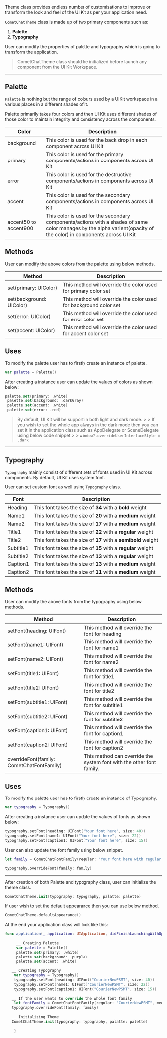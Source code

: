 Theme class provides endless number of customisations to improve or transform the look and feel of the UI Kit as per your application need. 

`CometChatTheme`  class is made up of two primary components such as: 

1. **Palette**
2. **Typography**

User can modify the properties of palette and typography which is going to transform the application.

> CometChatTheme class  should be initialized before launch any component from the UI Kit Workspace.

---

## Palette

`Palette` is nothing but the range of colours used by a UIKit workspace in a various places in a different shades of it.

Palette primarily takes four colors and then UI Kit uses different shades of those color to maintain integrity  and consistency across the components. 

| Color | Description | 
| ---- | ---- | 
| background | This color is used for the back drop in each component across UI Kit | 
| primary | This color is used for the primary components/actions in components across UI Kit | 
| error | This color is used for the destructive components/actions in components across UI Kit | 
| accent | This color is used for the secondary components/actions in components across UI Kit | 
| accent50 to accent900 | This color is used for the secondary components/actions with a shades of same color manages by the alpha varient(opacity of the color) in components across UI Kit | 


## Methods

User can modify the above colors from the palette using below methods.

| Method | Description | 
| ---- | ---- | 
| set(primary: UIColor) | This method will override the color used for primary color set | 
| set(background: UIColor) | This method will override the color used for background  color set | 
| set(error: UIColor) | This method will override the color used for error  color set | 
| set(accent: UIColor) | This method will override the color used for accent  color set | 


## Uses

To modify the palette user has to firstly create an instance of palette. 

```swift
var palette = Palette()
```



After creating a instance user can update the values of colors as shown below:

```swift
palette.set(primary: .white)
 palette.set(background: .darkGray)
 palette.set(accent: .white)
 palette.set(error: .red)
```



> By default, UI Kit will be support in both light and dark mode. > > If you wish to set the whole app always in the dark mode then you can set it in the application class such as AppDelegate or SceneDelegate using below code snippet.> > `window?.overrideUserInterfaceStyle = .dark`

---

## Typography

`Typography` mainly consist of different sets of fonts used in UI Kit across components.  By default, UI Kit uses system font. 

User can set custom font as well using `Typography` class.

| Font | Description | 
| ---- | ---- | 
| Heading | This font takes the size of **34** with a **bold** weight | 
| Name1 | This font takes the size of **20** with a **medium** weight | 
| Name2 | This font takes the size of **17** with a **medium** weight | 
| Title1 | This font takes the size of **22** with a **regular** weight | 
| Title2 | This font takes the size of **17** with a **semibold** weight | 
| Subtitle1 | This font takes the size of **15** with a **regular** weight | 
| Subtitle2 | This font takes the size of **13** with a **regular** weight | 
| Caption1 | This font takes the size of **13** with a **medium** weight | 
| Caption2 | This font takes the size of **11** with a **medium** weight | 


## Methods

User can modify the above fonts from the typography using below methods.

| Method | Description | 
| ---- | ---- | 
| setFont(heading: UIFont) | This method will override the font for heading | 
| setFont(name1: UIFont) | This method will override the font for name1 | 
| setFont(name2: UIFont) | This method will override the font for name2 | 
| setFont(title1: UIFont) | This method will override the font for title1 | 
| setFont(title2: UIFont) | This method will override the font for title2 | 
| setFont(subtitle1: UIFont) | This method will override the font for subtitle1 | 
| setFont(subtitle2: UIFont) | This method will override the font for subtitle2 | 
| setFont(caption1: UIFont) | This method will override the font for caption1 | 
| setFont(caption2: UIFont) | This method will override the font for caption2 | 
| overrideFont(family: CometChatFontFamily) | This method can override the system font with the other font family. | 


## Uses

To modify the palette user has to firstly create an instance of Typography. 

```swift
var typography = Typography()
```



After creating a instance user can update the values of fonts as shown below:

```swift
typography.setFont(heading: UIFont("Your font here", size: 40))
typography.setFont(name1: UIFont("Your font here", size: 22))
typography.setFont(caption1: UIFont("Your font here", size: 15))
```



User can also update the font family using below snippet. 

```swift
let family = CometChatFontFamily(regular: "Your font here with regular size", medium: "Your font here with medium size", bold: "Your font here with bold size")

typography.overrideFont(family: family)
```



---

After creation of both Palette and typography class, user can initialize the theme class. 

```swift
CometChatTheme.init(typography: typography, palatte: palette)
```



If user wish to set the default  appearance then you can use below method. 

```swift
CometChatTheme.defaultAppearance()
```



At the end your application class will look like this:

```swift
func application(_ application: UIApplication, didFinishLaunchingWithOptions launchOptions:      [UIApplication.LaunchOptionsKey: Any]?) -> Bool {
      
     __ Creating Palette
     var palette = Palette()
     palette.set(primary: .white)
     palette.set(background: .purple)
     palette.set(accent: .white)
   
   __ Creating Typography
    var typography = Typography()
    typography.setFont(heading: UIFont("CourierNewPSMT", size: 40))
    typography.setFont(name1: UIFont("CourierNewPSMT", size: 22))
    typography.setFont(caption1: UIFont("CourierNewPSMT", size: 15))
   
   __ If the user wants to override the whole font family
    let fontFamily = CometChatFontFamily(regular: "CourierNewPSMT", medium: "CourierNewPS-BoldMT", bold:    "CourierNewPS-BoldMT")
   typography.overrideFont(family: family)
   
   __ Initializing Theme
   CometChatTheme.init(typography: typography, palatte: palette)
   
    }
```

